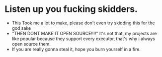 # Listen up you fucking skidders.
- This Took me a lot to make, please don't even try skidding this for the god sake
- "THEN DONT MAKE IT OPEN SOURCE!!!!" It's not that, my projects are like popular because they support every executor, that's why i always open source them.
- If you are really gonna steal it, hope you burn yourself in a fire.
